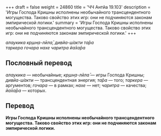 +++
draft = false
weight = 24860
title = 'ЧЧ Антйа 19.103'
description = 'Игры Господа Кришны исполнены необычайного трансцендентного могущества. Таково свойство этих игр: они не подчиняются законам эмпирической логики.'
summary = 'Игры Господа Кришны исполнены необычайного трансцендентного могущества. Таково свойство этих игр: они не подчиняются законам эмпирической логики.'
+++

_алаукика кр̣шн̣а-лӣла̄, дивйа-ш́акти та̄ра  
таркера гочара нахе чаритра йа̄ха̄ра_

## Пословный перевод

_алаукика_ — необычайные; _кр̣шн̣а_\-_лӣла̄_ — игры Господа Кришны; _дивйа_\-_ш́акти_ — трансцендентная энергия; _та̄ра_ — того; _таркера_ — аргументов; _гочара_ — в рамках; _нахе_ — нет; _чаритра_ — качества; _йа̄ха̄ра_ — которых.

## Перевод

**Игры Господа Кришны исполнены необычайного трансцендентного могущества. Таково свойство этих игр: они не подчиняются законам эмпирической логики.**
